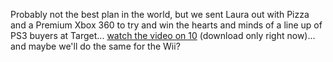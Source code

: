 Probably not the best plan in the world, but we sent Laura out with Pizza and a Premium Xbox 360 to try and win the hearts and minds of a line up of PS3 buyers at Target... [watch the video on 10](http://on10.net/Blogs/laura/ps3-is-launching-and-lines-are-forming-well-this-i-just-have-to-see/) (download only right now)... and maybe we'll do the same for the Wii?